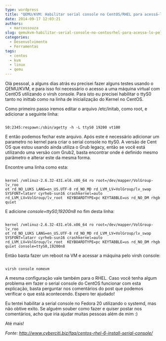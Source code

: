 ```yaml
---
type: wordpress
title: "QEMU/KVM: Habilitar serial console no CentOS/RHEL para acessá-lo pelo virsh console"
date: 2014-09-17 12:03:21
authors:
  - marcossouza
slug: qemukvm-habilitar-serial-console-no-centosrhel-para-acessa-lo-pelo-virsh-console
categories:
  - Desenvolvimento
  - Ferramentas
tags:
  - centos
  - kvm
  - linux
  - qemu
---
```


Olá pessoal, a alguns dias atrás eu precisei fazer alguns testes usando o QEMU/KVM, e para isso foi necessário o acesso a uma máquina virtual com CentOS utilizando o virsh console. Para isto eu precisei habilitar o ttyS0 tanto no inittab como na linha de inicialização do Kernel no CentOS.

Como primeiro passo iremos editar o arquivo /etc/initab, como root, e adicionar a seguinte linha:

<pre><code class="bash">
S0:2345:respawn:/sbin/agetty -h -L ttyS0 19200 vt100
</code></pre>

E então podemos fechar este arquivo. Após este é necessário adicionar um parametro no kernel para criar o serial console no ttyS0. A versão de Cent OS que estou usando ainda utiliza o Grub legacy, então se você está utilizando uma versão com Grub2, basta encontrar onde é definido mesmo parâmetro e alterar este da mesma forma.

Encontre uma linha como esta:
<pre><code class="bash">
kernel /vmlinuz-2.6.32-431.el6.x86_64 ro root=/dev/mapper/VolGroup-lv_roo
ot rd_NO_LUKS LANG=en_US.UTF-8 rd_NO_MD rd_LVM_LV=VolGroup/lv_swap SYSFONT=latarr cyrheb-sun16 crashkernel=auto rd_LVM_LV=VolGroup/lv_root  KEYBOARDTYPE=pc KEYTABBLE=us rd_NO_DM rhgb quiet
</code></pre>

E adicione <em>console=ttyS0,19200n8 </em>no fim desta linha:
<pre><code class="bash">
kernel /vmlinuz-2.6.32-431.el6.x86_64 ro root=/dev/mapper/VolGroup-lv_roo
ot rd_NO_LUKS LANG=en_US.UTF-8 rd_NO_MD rd_LVM_LV=VolGroup/lv_swap SYSFONT=latarr cyrheb-sun16 crashkernel=auto rd_LVM_LV=VolGroup/lv_root  KEYBOARDTYPE=pc KEYTABBLE=us rd_NO_DM rhgb quiet console=ttyS0,19200n8
</code></pre>

Então basta fazer um reboot na VM e acessar a máquina pelo virsh console:

<pre><code class="bash">
virsh console nomevm
</code></pre>

A mesma configuração vale também para o RHEL. Caso você tenha algum problema em fazer o serial console do CentOS funcionar com esta explicação, basta perguntar nos comentários do post que podemos verificar o que está acontecendo. Espero ter ajudado!

Eu tentei habilitar a serial console no Fedora 20 utilizando o systemd, mas não obtive exito. Se alguém souber como fazer e quiser postar nos comentários, acho que iria ajudar muitas pessoas além de mim :)

Até mais!

<em>Fonte: http://www.cyberciti.biz/faq/centos-rhel-6-install-serial-console/</em>
